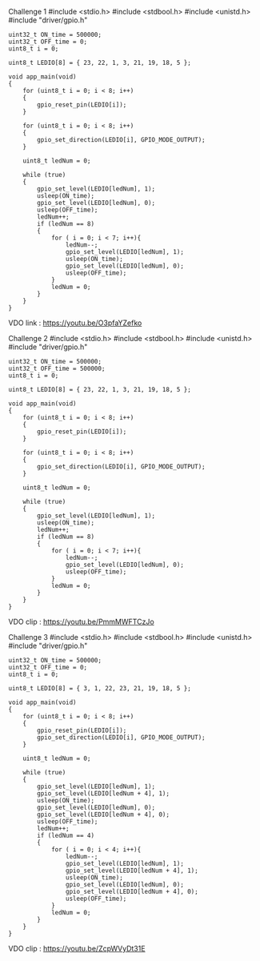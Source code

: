 Challenge 1
    #include <stdio.h>
    #include <stdbool.h>
    #include <unistd.h>
    #include "driver/gpio.h"

    uint32_t ON_time = 500000;
    uint32_t OFF_time = 0;
    uint8_t i = 0;

    uint8_t LEDIO[8] = { 23, 22, 1, 3, 21, 19, 18, 5 };

    void app_main(void)
    {
        for (uint8_t i = 0; i < 8; i++)
        {
            gpio_reset_pin(LEDIO[i]);
        }

        for (uint8_t i = 0; i < 8; i++)
        {
            gpio_set_direction(LEDIO[i], GPIO_MODE_OUTPUT);
        }

        uint8_t ledNum = 0;

        while (true)
        {
            gpio_set_level(LEDIO[ledNum], 1);
            usleep(ON_time);
            gpio_set_level(LEDIO[ledNum], 0);
            usleep(OFF_time);
            ledNum++;
            if (ledNum == 8)
            {
            	for ( i = 0; i < 7; i++){
            		ledNum--;
            		gpio_set_level(LEDIO[ledNum], 1);
            		usleep(ON_time);
            		gpio_set_level(LEDIO[ledNum], 0);
            		usleep(OFF_time);
            	}
            	ledNum = 0;
            }
        }
    }
VDO link : https://youtu.be/O3pfaYZefko



Challenge 2
    #include <stdio.h>
    #include <stdbool.h>
    #include <unistd.h>
    #include "driver/gpio.h"

    uint32_t ON_time = 500000;
    uint32_t OFF_time = 500000;
    uint8_t i = 0;

    uint8_t LEDIO[8] = { 23, 22, 1, 3, 21, 19, 18, 5 };

    void app_main(void)
    {
        for (uint8_t i = 0; i < 8; i++)
        {
            gpio_reset_pin(LEDIO[i]);
        }

        for (uint8_t i = 0; i < 8; i++)
        {
            gpio_set_direction(LEDIO[i], GPIO_MODE_OUTPUT);
        }

        uint8_t ledNum = 0;

        while (true)
        {
            gpio_set_level(LEDIO[ledNum], 1);
            usleep(ON_time);
            ledNum++;
            if (ledNum == 8)
            {
            	for ( i = 0; i < 7; i++){
            		ledNum--;
            		gpio_set_level(LEDIO[ledNum], 0);
            		usleep(OFF_time);
            	}
            	ledNum = 0;
            }
        }
    }
VDO clip : https://youtu.be/PmmMWFTCzJo



Challenge 3
    #include <stdio.h>
    #include <stdbool.h>
    #include <unistd.h>
    #include "driver/gpio.h"

    uint32_t ON_time = 500000;
    uint32_t OFF_time = 0;
    uint8_t i = 0;

    uint8_t LEDIO[8] = { 3, 1, 22, 23, 21, 19, 18, 5 };

    void app_main(void)
    {
        for (uint8_t i = 0; i < 8; i++)
        {
            gpio_reset_pin(LEDIO[i]);
            gpio_set_direction(LEDIO[i], GPIO_MODE_OUTPUT);
        }

        uint8_t ledNum = 0;

        while (true)
        {
            gpio_set_level(LEDIO[ledNum], 1);
            gpio_set_level(LEDIO[ledNum + 4], 1);
            usleep(ON_time);
            gpio_set_level(LEDIO[ledNum], 0);                                                                                                                                                                                  
            gpio_set_level(LEDIO[ledNum + 4], 0);
            usleep(OFF_time);
            ledNum++;
            if (ledNum == 4)
            {
            	for ( i = 0; i < 4; i++){
            		ledNum--;
            		gpio_set_level(LEDIO[ledNum], 1);
            		gpio_set_level(LEDIO[ledNum + 4], 1);
            		usleep(ON_time);
            		gpio_set_level(LEDIO[ledNum], 0);
            		gpio_set_level(LEDIO[ledNum + 4], 0);
            		usleep(OFF_time);
            	}
            	ledNum = 0;
            }
        }
    }
VDO clip : https://youtu.be/ZcpWVyDt31E
